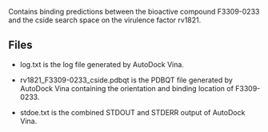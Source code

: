 Contains binding predictions between the bioactive compound F3309-0233 and the cside search space on the virulence factor rv1821.

## Files

- log.txt is the log file generated by AutoDock Vina.

- rv1821_F3309-0233_cside.pdbqt is the PDBQT file generated by AutoDock Vina containing the orientation and binding location of F3309-0233.

- stdoe.txt is the combined STDOUT and STDERR output of AutoDock Vina.

